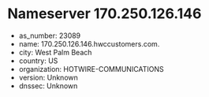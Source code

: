 # Nameserver 170.250.126.146

* as_number: 23089
* name: 170.250.126.146.hwccustomers.com.
* city: West Palm Beach
* country: US
* organization: HOTWIRE-COMMUNICATIONS
* version: Unknown
* dnssec: Unknown
